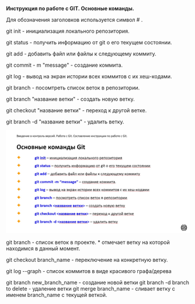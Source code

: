 **Инструкция по работе с GIT. Основные команды.**

Для обозначения заголовков используется символ # .

git init - инициализация локального репозитория.

git status - получить информацию от git о его текущем состоянии.

git add - добавить файл или файлы к следующему коммиту.

git commit - m "message" - создание коммита.

git log - вывод на экран истории всех коммитов с их хеш-кодами.

git branch - посомтреть список веток в репозитории.

git branch "название ветки" - создать новую ветку.

git checkout "название ветки" - переход к другой ветке.

git branch -d "название ветки" - удалить ветку.

![Графический пример команд](Primer.jpg)

git branch - список веток в проекте. * отмечает ветку на которой находимся в данный момент.


git checkout branch_name - переключение на конкретную ветку.

git log --graph - список коммитов в виде красивого графа/дерева

git branch new_branch_name - создание новой ветки
git branch -d branch to delete - удаление ветки
git merge branch_name - сливает ветку с именем branch_name с текущей веткой.